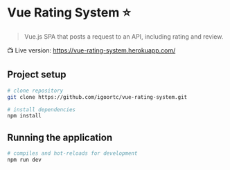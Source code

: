 # Vue Rating System ⭐️

> Vue.js SPA that posts a request to an API, including rating and review.

📺 Live version: https://vue-rating-system.herokuapp.com/

## Project setup

``` bash
# clone repository
git clone https://github.com/igoortc/vue-rating-system.git

# install dependencies
npm install
```

## Running the application
``` bash
# compiles and hot-reloads for development
npm run dev
```
